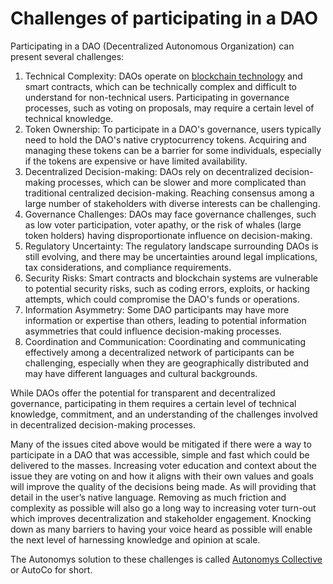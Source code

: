 # Challenges of participating in a DAO

Participating in a DAO (Decentralized Autonomous Organization) can present several challenges:

1. Technical Complexity: DAOs operate on [blockchain technology](https://www.notion.so/What-is-a-blockchain-1161a8c9a5754a85b7d9986b1e046fa5?pvs=21) and smart contracts, which can be technically complex and difficult to understand for non-technical users. Participating in governance processes, such as voting on proposals, may require a certain level of technical knowledge.
2. Token Ownership: To participate in a DAO's governance, users typically need to hold the DAO's native cryptocurrency tokens. Acquiring and managing these tokens can be a barrier for some individuals, especially if the tokens are expensive or have limited availability.
3. Decentralized Decision-making: DAOs rely on decentralized decision-making processes, which can be slower and more complicated than traditional centralized decision-making. Reaching consensus among a large number of stakeholders with diverse interests can be challenging.
4. Governance Challenges: DAOs may face governance challenges, such as low voter participation, voter apathy, or the risk of whales (large token holders) having disproportionate influence on decision-making.
5. Regulatory Uncertainty: The regulatory landscape surrounding DAOs is still evolving, and there may be uncertainties around legal implications, tax considerations, and compliance requirements.
6. Security Risks: Smart contracts and blockchain systems are vulnerable to potential security risks, such as coding errors, exploits, or hacking attempts, which could compromise the DAO's funds or operations.
7. Information Asymmetry: Some DAO participants may have more information or expertise than others, leading to potential information asymmetries that could influence decision-making processes.
8. Coordination and Communication: Coordinating and communicating effectively among a decentralized network of participants can be challenging, especially when they are geographically distributed and may have different languages and cultural backgrounds.

While DAOs offer the potential for transparent and decentralized governance, participating in them requires a certain level of technical knowledge, commitment, and an understanding of the challenges involved in decentralized decision-making processes.

Many of the issues cited above would be mitigated if there were a way to participate in a DAO that was accessible, simple and fast which could be delivered to the masses. Increasing voter education and context about the issue they are voting on and how it aligns with their own values and goals will improve the quality of the decisions being made. As will providing that detail in the user’s native language. Removing as much friction and complexity as possible will also go a long way to increasing voter turn-out which improves decentralization and stakeholder engagement. Knocking down as many barriers to having your voice heard as possible will enable the next level of harnessing knowledge and opinion at scale.

The Autonomys solution to these challenges is called [Autonomys Collective](auto-collective-autoco.md) or AutoCo for short.
